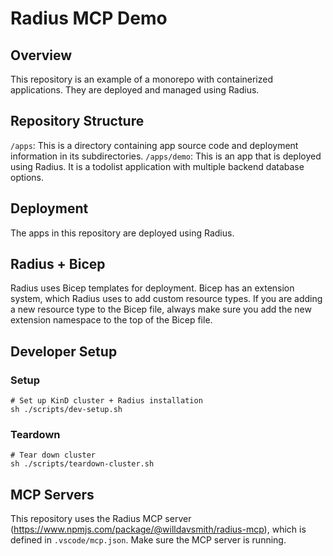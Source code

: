 # Radius MCP Demo

## Overview

This repository is an example of a monorepo with containerized applications. They are deployed and managed using Radius.

## Repository Structure

`/apps`: This is a directory containing app source code and deployment information in its subdirectories.
`/apps/demo`: This is an app that is deployed using Radius. It is a todolist application with multiple backend database options.

## Deployment

The apps in this repository are deployed using Radius.

## Radius + Bicep

Radius uses Bicep templates for deployment. Bicep has an extension system, which Radius uses to add custom resource types. If you are adding a new resource type to the Bicep file, always make sure you add the new extension namespace to the top of the Bicep file.

## Developer Setup

### Setup
```shell
# Set up KinD cluster + Radius installation
sh ./scripts/dev-setup.sh
```

### Teardown
```shell
# Tear down cluster
sh ./scripts/teardown-cluster.sh
```

## MCP Servers
This repository uses the Radius MCP server (https://www.npmjs.com/package/@willdavsmith/radius-mcp), which is defined in `.vscode/mcp.json`. Make sure the MCP server is running.
